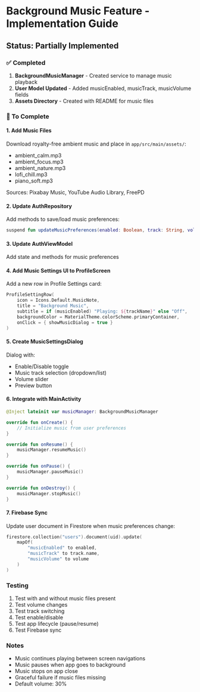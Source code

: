 # Background Music Feature - Implementation Guide

## Status: Partially Implemented

### ✅ Completed
1. **BackgroundMusicManager** - Created service to manage music playback
2. **User Model Updated** - Added musicEnabled, musicTrack, musicVolume fields
3. **Assets Directory** - Created with README for music files

### 🔄 To Complete

#### 1. Add Music Files
Download royalty-free ambient music and place in `app/src/main/assets/`:
- ambient_calm.mp3
- ambient_focus.mp3
- ambient_nature.mp3
- lofi_chill.mp3
- piano_soft.mp3

Sources: Pixabay Music, YouTube Audio Library, FreePD

#### 2. Update AuthRepository
Add methods to save/load music preferences:
```kotlin
suspend fun updateMusicPreferences(enabled: Boolean, track: String, volume: Float)
```

#### 3. Update AuthViewModel
Add state and methods for music preferences

#### 4. Add Music Settings UI to ProfileScreen
Add a new row in Profile Settings card:
```kotlin
ProfileSettingRow(
    icon = Icons.Default.MusicNote,
    title = "Background Music",
    subtitle = if (musicEnabled) "Playing: ${trackName}" else "Off",
    backgroundColor = MaterialTheme.colorScheme.primaryContainer,
    onClick = { showMusicDialog = true }
)
```

#### 5. Create MusicSettingsDialog
Dialog with:
- Enable/Disable toggle
- Music track selection (dropdown/list)
- Volume slider
- Preview button

#### 6. Integrate with MainActivity
```kotlin
@Inject lateinit var musicManager: BackgroundMusicManager

override fun onCreate() {
    // Initialize music from user preferences
}

override fun onResume() {
    musicManager.resumeMusic()
}

override fun onPause() {
    musicManager.pauseMusic()
}

override fun onDestroy() {
    musicManager.stopMusic()
}
```

#### 7. Firebase Sync
Update user document in Firestore when music preferences change:
```kotlin
firestore.collection("users").document(uid).update(
    mapOf(
        "musicEnabled" to enabled,
        "musicTrack" to track.name,
        "musicVolume" to volume
    )
)
```

### Testing
1. Test with and without music files present
2. Test volume changes
3. Test track switching
4. Test enable/disable
5. Test app lifecycle (pause/resume)
6. Test Firebase sync

### Notes
- Music continues playing between screen navigations
- Music pauses when app goes to background
- Music stops on app close
- Graceful failure if music files missing
- Default volume: 30%
